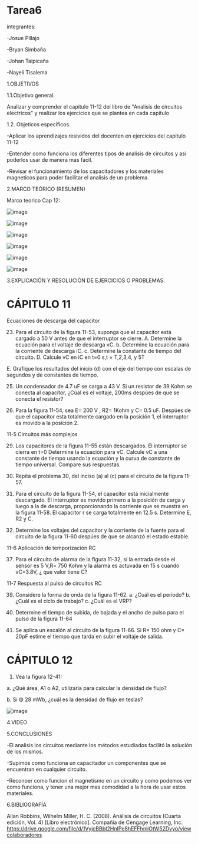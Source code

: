 # Tarea6

integrantes:

-Josue Pillajo

-Bryan Simbaña

-Johan Taipicaña

-Nayeli Tisalema

1.OBJETIVOS

1.1.Objetivo general.

Analizar y comprender el capitulo 11-12 del libro de "Analisis de circuitos electricos" y realizar los ejercicios que se plantea en cada capitulo

1.2. Objeticos específicos.

-Aplicar los aprendizajes resividos del docenten en ejercicios del capitulo 11-12

-Entender como funciona los diferentes tipos de analisis de circuitos y asi poderlos usar de manera mas facil.

-Revisar el funcionamiento de los capacitadores y los materiales magneticos para poder facilitar el analisis de un problema.

2.MARCO TEÓRICO (RESUMEN)

Marco teorico Cap 12:

![image](https://user-images.githubusercontent.com/85320165/127247087-a9a85db2-e058-4565-9fe1-f42fbde6d419.png)

![image](https://user-images.githubusercontent.com/85320165/127247288-6d722dc0-c8e4-4603-816e-5a1599cb76e9.png)

![image](https://user-images.githubusercontent.com/85320165/127247359-a3bd29ef-a967-4215-b925-c4eac898728c.png)

![image](https://user-images.githubusercontent.com/85320165/127247429-abc8c2a8-98d1-401d-962a-df47512ecff7.png)

![image](https://user-images.githubusercontent.com/85320165/127247640-d8e973e0-c6dc-4929-ab40-2de8a98523d4.png)

![image](https://user-images.githubusercontent.com/85320165/127247778-98dbf852-bcc2-4c3d-bedd-589c3ebcb52e.png)

3.EXPLICACIÓN Y RESOLUCIÓN DE EJERCICIOS O PROBLEMAS.

# CÁPITULO 11


Ecuaciones de descarga del capacitor

23. Para el circuito de la figura 11-53, suponga que el capacitor está cargado a 50 V antes de que el interruptor se cierre.
A. Determine la ecuación para el voltaje de descarga vC.
b. Determine la ecuación para la corriente de descarga iC.
c. Determine la constante de tiempo del circuito. 
D. Calcule  vC en iC en  t=0  s,t = T,2,3,4, y 5T

E. Grafique los resultados del inicio (d) con el eje del tiempo con escalas de segundos y de constantes de tiempo.



25. Un condensador de 4.7 uF se carga a 43 V. Si un resistor de 39 Kohm se conecta al capacitor, ¿Cúal es el voltaje,  200ms  despúes de que se conecta  el resistor?



27.  Para la figura 11-54, sea E= 200 V , R2= 1Kohm y C= 0.5 uF. Despúes de que el capacitor esta totalmente cargado en la posición 1, el interruptor es  movido a la posición 2.


11-5 Circuitos más complejos

29. Los capacitores de la figura 11-55 están descargados. El interruptor se cierra en t=0  Determine la ecuación para vC. Calcule vC a una constante de tiempo usando la ecuación y la curva de constante de tiempo universal. Compare sus respuestas.



31. Repita el problema 30, del inciso (a) al (c) para el circuito de la figura 11-57.


33.   Para el circuito de la figura 11-54, el capacitor está inicialmente descargado. El interruptor es movido primero a la posición de carga y luego a la de  descarga,  proporcionando la corriente que se muestra en la figura 11-58. El capacitor r se carga totalmente en 12.5 s. Determine E, R2 y C.


35.  Determine los voltajes del capacitor y la corriente de la fuente para el circuito de la figura 11-60 despúes de que se alcanzó  el estado estable.


11-6 Aplicación de temporización RC

37. Para el circuito de alarma de la figura 11-32, si la entrada desde el sensor es 5 V,R= 750 Kohm y la alarma es actuvada en 15 s  cuando vC=3.8V, ¿ que valor tiene C?





11-7 Respuesta al pulso de circuitos RC

39. Considere la forma de onda de la figura 11-62.
a. ¿Cuál es el periodo?
b. ¿Cuál es el ciclo de trabajo?
c. ¿Cuál es el VRP?


41. Determine el tiempo de subida, de bajada y el ancho de pulso para el pulso de la figura 11-64


43. Se aplica un escalón al circuito de la figura 11-66. Si  R= 150 ohm y C= 20pF estime el tiempo  que tarda en subir  el voltaje de salida.


# CÁPITULO 12

1. Vea la figura 12-41: 

a. ¿Qué área, A1 o A2, utilizaría para calcular la densidad
de flujo? 

b. Si Φ 28 mWb, ¿cuál es la densidad de flujo en
teslas?

![image](https://user-images.githubusercontent.com/85320165/127248320-55dc8919-0ade-484d-84a0-47009b41e107.png)



4.VIDEO



5.CONCLUSIONES 

-El analisis los circuitos mediante los métodos estudiados facilitó la solución de los mismos. 

-Supimos como funciona un capacitador un componentes que se encuentran en cualquier circuito. 

-Reconoer como funcion el magnetismo en un circuito y como podemos ver como funciona, y tener una mejor mas comodidad a la hora de usar estos materiales.

6.BIBLIOGRAFÍA

Allan Robbins, Wilhelm Miller, H. C. (2008). Análisis de circuitos (Cuarta edición, Vol. 4) [Libro electrónico]. Compañia de Cengage Learning, Inc. https://drive.google.com/file/d/1VyjcBBbI2HnIPe8hEFFhniiOtW52Dvyo/viewcolaboradores



